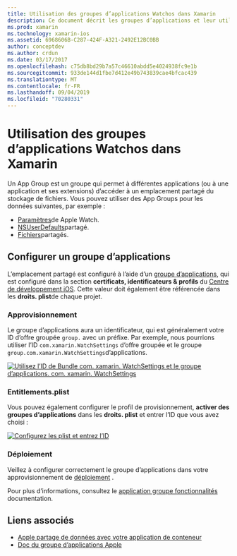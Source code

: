 ```yaml
---
title: Utilisation des groupes d’applications Watchos dans Xamarin
description: Ce document décrit les groupes d’applications et leur utilisation dans une application Watchos. Il explique comment configurer un groupe d’applications, les exigences de configuration, les considérations relatives à l’approvisionnement et le déploiement de.
ms.prod: xamarin
ms.technology: xamarin-ios
ms.assetid: 6968606B-C287-424F-A321-2492E12BC0BB
author: conceptdev
ms.author: crdun
ms.date: 03/17/2017
ms.openlocfilehash: c75db8bd29b7a57c46610abdd5e4024938fc9e1b
ms.sourcegitcommit: 933de144d1fbe7d412e49b743839cae4bfcac439
ms.translationtype: MT
ms.contentlocale: fr-FR
ms.lasthandoff: 09/04/2019
ms.locfileid: "70280331"
---
```

# <a name="working-with-watchos-app-groups-in-xamarin"></a>Utilisation des groupes d’applications Watchos dans Xamarin


Un App Group est un groupe qui permet à différentes applications (ou à une application et ses extensions) d’accéder à un emplacement partagé du stockage de fichiers. Vous pouvez utiliser des App Groups pour les données suivantes, par exemple :

- [Paramètres](~/ios/watchos/app-fundamentals/settings.md)de Apple Watch.
- [NSUserDefaults](~/ios/watchos/app-fundamentals/parent-app.md#nsuserdefaults)partagé.
- [Fichiers](~/ios/watchos/app-fundamentals/parent-app.md#files)partagés.

## <a name="configure-an-app-group"></a>Configurer un groupe d’applications

L’emplacement partagé est configuré à l’aide d’un [groupe d’applications](https://developer.apple.com/library/ios/documentation/Miscellaneous/Reference/EntitlementKeyReference/Chapters/EnablingAppSandbox.html#//apple_ref/doc/uid/TP40011195-CH4-SW19), qui est configuré dans la section **certificats, identificateurs & profils** du [Centre de développement iOS](https://developer.apple.com/devcenter/ios/). Cette valeur doit également être référencée dans les **droits. plist**de chaque projet.

### <a name="provisioning"></a>Approvisionnement

Le groupe d’applications aura un identificateur, qui est généralement votre ID d’offre groupée `group.` avec un préfixe. Par exemple, nous pourrions utiliser l’ID `com.xamarin.WatchSettings` d’offre groupée et le groupe `group.com.xamarin.WatchSettings`d’applications.

[![](app-groups-images/app-group-sml.png "Utilisez l’ID de Bundle com. xamarin. WatchSettings et le groupe d’applications. com. xamarin. WatchSettings")](app-groups-images/app-group.png#lightbox)

### <a name="entitlementsplist"></a>Entitlements.plist

Vous pouvez également configurer le profil de provisionnement, **activer des groupes d’applications** dans les **droits. plist** et entrer l’ID que vous avez choisi :

[![](app-groups-images/entitlements-sml.png "Configurez les plist et entrez l’ID")](app-groups-images/entitlements.png#lightbox)


### <a name="deployment"></a>Déploiement

Veillez à configurer correctement le groupe d’applications dans votre approvisionnement de [déploiement](~/ios/watchos/deploy-test/index.md#App_Groups) .


Pour plus d’informations, consultez le [application groupe fonctionnalités](~/ios/deploy-test/provisioning/capabilities/app-groups-capabilities.md) documentation.


## <a name="related-links"></a>Liens associés

- [Apple partage de données avec votre application de conteneur](https://developer.apple.com/library/ios/documentation/General/Conceptual/ExtensibilityPG/ExtensionScenarios.html)
- [Doc du groupe d’applications Apple](https://developer.apple.com/library/ios/documentation/Miscellaneous/Reference/EntitlementKeyReference/Chapters/EnablingAppSandbox.html#//apple_ref/doc/uid/TP40011195-CH4-SW19)
